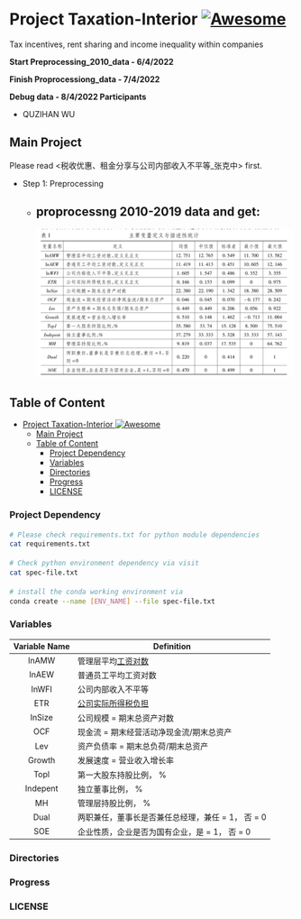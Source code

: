 # Project Taxation-Interior [![Awesome](https://awesome.re/badge.svg)](https://awesome.re)

Tax incentives, rent sharing and income inequality within companies

<strong> Start Preprocessing_2010_data - 6/4/2022</strong>

<strong> Finish Proprocessiong_data - 7/4/2022 </strong>

<strong> Debug data - 8/4/2022 </strong>
**Participants**

- QUZIHAN WU

## Main Project

Please read <税收优惠、租金分享与公司内部收入不平等_张克中> first.

- Step 1: Preprocessing
   - proprocessng 2010-2019 data and get:
     - 
      <div align='center'>
      <img src="./img/preprocessing_results.pic.jpg" width="620">
      </div>

## Table of Content

- [Project Taxation-Interior ![Awesome](https://awesome.re)](#project-taxation-interior-)
  - [Main Project](#main-project)
  - [Table of Content](#table-of-content)
    - [Project Dependency](#project-dependency)
    - [Variables](#variables)
    - [Directories](#directories)
    - [Progress](#progress)
    - [LICENSE](#license)

### Project Dependency

```bash
# Please check requirements.txt for python module dependencies
cat requirements.txt

# Check python environment dependency via visit
cat spec-file.txt

# install the conda working environment via
conda create --name [ENV_NAME] --file spec-file.txt
```

### Variables

| Variable Name | Definition                                               |
| :-----------: | -------------------------------------------------------- |
|     InAMW     | 管理层平均[工资对数]('./img/工资对数解释.png')           |
|     InAEW     | 普通员工平均工资对数                                     |
|     InWFI     | 公司内部收入不平等                                       |
|      ETR      | [公司实际所得税负担]('./img/公司实际所得税负担解释.png') |
|    InSize     | 公司规模 = 期末总资产对数                                |
|      OCF      | 现金流 = 期末经营活动净现金流/期末总资产                 |
|      Lev      | 资产负债率 = 期末总负荷/期末总资产                       |
|    Growth     | 发展速度 = 营业收入增长率                                |
|     Topl      | 第一大股东持股比例， %                                   |
|   Indepent    | 独立董事比例， %                                         |
|      MH       | 管理层持股比例， %                                       |
|     Dual      | 两职兼任，董事长是否兼任总经理，兼任 = 1， 否 = 0        |
|      SOE      | 企业性质，企业是否为国有企业，是 = 1， 否 = 0            |

### Directories

### Progress

### LICENSE
